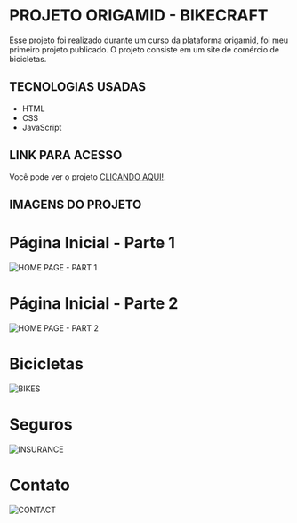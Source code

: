 # PROJETO ORIGAMID - BIKECRAFT
Esse projeto foi realizado durante um curso da plataforma origamid, foi meu primeiro projeto publicado.
O projeto consiste em um site de comércio de bicicletas.

## TECNOLOGIAS USADAS
- HTML
- CSS
- JavaScript

## LINK PARA ACESSO
Você pode ver o projeto [CLICANDO AQUI!](https://origamid-site-bikecraft.vercel.app).

## IMAGENS DO PROJETO
# Página Inicial - Parte 1
![HOME PAGE - PART 1](https://i.imgur.com/gcouHHX.png)

# Página Inicial - Parte 2
![HOME PAGE - PART 2](https://i.imgur.com/ftNU9lY.png)

# Bicicletas
![BIKES](https://i.imgur.com/XAtVHLd.png)

# Seguros
![INSURANCE](https://i.imgur.com/EEwROes.png)

# Contato
![CONTACT](https://i.imgur.com/PvZNqoA.png)
